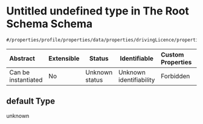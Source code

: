 # Untitled undefined type in The Root Schema Schema

```txt
#/properties/profile/properties/data/properties/drivingLicence/properties/entitlements/items#/properties/profile/properties/data/properties/drivingLicence/properties/entitlements/items/default
```




| Abstract            | Extensible | Status         | Identifiable            | Custom Properties | Additional Properties | Access Restrictions | Defined In                                                                                          |
| :------------------ | ---------- | -------------- | ----------------------- | :---------------- | --------------------- | ------------------- | --------------------------------------------------------------------------------------------------- |
| Can be instantiated | No         | Unknown status | Unknown identifiability | Forbidden         | Allowed               | none                | [policy_transaction.schema.json\*](../../out/policy_transaction.schema.json "open original schema") |

## default Type

unknown
